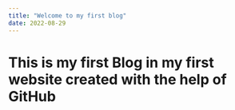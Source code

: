 ```yaml
---
title: "Welcome to my first blog"
date: 2022-08-29
---
```




#  This is my first Blog in my first website created with the help of GitHub
